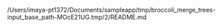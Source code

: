 /Users/imaya-pt1372/Documents/sampleapp/tmp/broccoli_merge_trees-input_base_path-MOcE21UG.tmp/2/README.md
